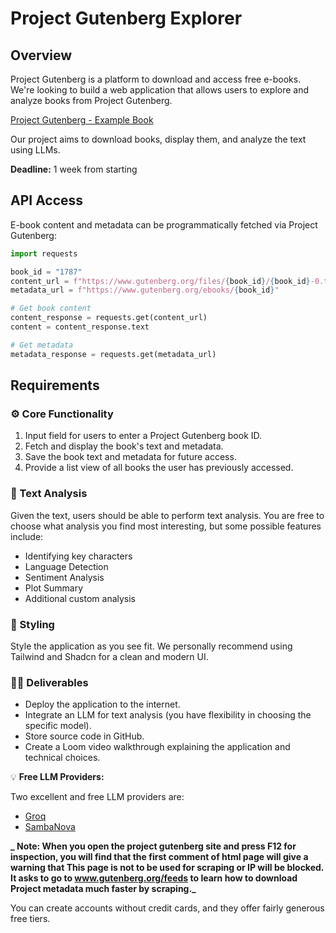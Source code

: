 # Project Gutenberg Explorer

## **Overview**

Project Gutenberg is a platform to download and access free e-books. We're looking to build a web application that allows users to explore and analyze books from Project Gutenberg.

[Project Gutenberg - Example Book](https://www.gutenberg.org/ebooks/1787)

Our project aims to download books, display them, and analyze the text using LLMs.

**Deadline:** 1 week from starting

## **API Access**

E-book content and metadata can be programmatically fetched via Project Gutenberg:

```python
import requests

book_id = "1787"
content_url = f"https://www.gutenberg.org/files/{book_id}/{book_id}-0.txt"
metadata_url = f"https://www.gutenberg.org/ebooks/{book_id}"

# Get book content
content_response = requests.get(content_url)
content = content_response.text

# Get metadata
metadata_response = requests.get(metadata_url)
```

## **Requirements**

### ⚙️ Core Functionality

1. Input field for users to enter a Project Gutenberg book ID.
2. Fetch and display the book's text and metadata.
3. Save the book text and metadata for future access.
4. Provide a list view of all books the user has previously accessed.

### 🧠 Text Analysis

Given the text, users should be able to perform text analysis. You are free to choose what analysis you find most interesting, but some possible features include:

- Identifying key characters
- Language Detection
- Sentiment Analysis
- Plot Summary
- Additional custom analysis

### 💅 Styling

Style the application as you see fit. We personally recommend using Tailwind and Shadcn for a clean and modern UI.

### 👨‍💻 Deliverables

- Deploy the application to the internet.
- Integrate an LLM for text analysis (you have flexibility in choosing the specific model).
- Store source code in GitHub.
- Create a Loom video walkthrough explaining the application and technical choices.

💡 **Free LLM Providers:**

Two excellent and free LLM providers are:

- [Groq](https://groq.com/)
- [SambaNova](https://cloud.sambanova.ai/)

**_ Note: When you open the project gutenberg site and press F12 for inspection, you will find that the first comment of html page will give a warning that This page is not to be used for scraping or IP will be blocked. It asks to go to www.gutenberg.org/feeds to learn how to download Project metadata much faster by scraping._**

You can create accounts without credit cards, and they offer fairly generous free tiers.

